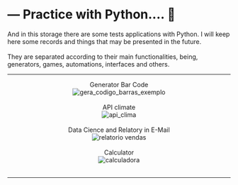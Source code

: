 # — Practice with Python.... 🐍

And in this storage there are some tests applications with Python. I will keep here some records and things that may be presented in the future.
<br><br>
They are separated according to their main functionalities, being, generators, games, automations, interfaces and others.
<hr>
<div align="center">

Generator Bar Code
  <br>
![gera_codigo_barras_exemplo](https://user-images.githubusercontent.com/72578580/170805064-becd7d54-0cda-4585-b1fb-14f8afa1693e.PNG)
<br><br>
 API climate
  <br>
![api_clima](https://user-images.githubusercontent.com/72578580/170805108-7632ed28-7110-456c-8bf3-51c761888c2e.PNG)
  <br><br>
Data Cience and Relatory in E-Mail
  <br>
![relatorio vendas](https://user-images.githubusercontent.com/72578580/170805117-a43ed1b3-e161-4b50-b71f-343cc3b4a20d.PNG)
<br><br>
Calculator
  <br>
![calculadora](https://user-images.githubusercontent.com/72578580/170805234-808c9b2b-530e-499d-a007-8ab885563a3d.PNG)
  <br><br>
  <hr>
</div>
